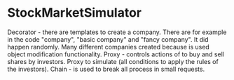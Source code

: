 # StockMarketSimulator
Decorator - there are templates to create a company. There are for example in the code "company", "basic company" and "fancy company". It did happen randomly. Many different companies created because is used object modification functionality.
Proxy - controls actions of to buy and sell shares by investors. Proxy to simulate (all conditions to apply the rules of the investors).
Chain - is used to break all process in small requests.
